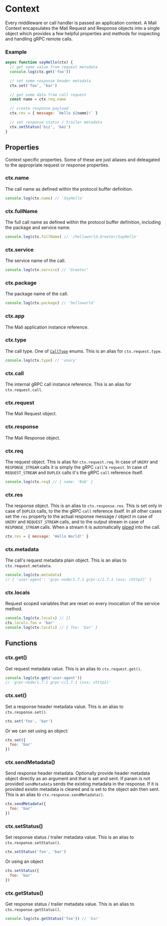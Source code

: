 # Context

Every middleware or call handler is passed an application context. A Mali Context
encapsulates the Mali Request and Response objects into a single object which
provides a few helpful properties and methods for inspecting and handling gRPC remote calls.

### Example

```js
async function sayHello(ctx) {
  // get some value from request metadata
  console.log(ctx.get('foo'))

  // set some response header metadata
  ctx.set('foo', 'bar')

  // get some data from call request
  const name = ctx.req.name

  // create response payload
  ctx.res = { message: `Hello ${name}!` }

  // set response status / trailer metadata
  ctx.setStatus('biz', 'baz')
}
```

## Properties

Context specific properties. Some of these are just aliases and deleagated to the appropriate request or response properties.

### ctx.name

The call name as defined within the protocol buffer definition.

```js
console.log(ctx.name) // 'SayHello'
```

### ctx.fullName

The full call name as defined within the protocol buffer definition, including the package and service name.

```js
console.log(ctx.fullName) // '/helloworld.Greeter/SayHello'
```

### ctx.service

The service name of the call.

```js
console.log(ctx.service) // 'Greeter'
```

### ctx.package

The package name of the call.

```js
console.log(ctx.package) // 'helloworld'
```

### ctx.app

The Mali application instance reference.

### ctx.type

The call type. One of [`CallType`](https://mali.github.io/mali-call-types) enums.
This is an alias for `ctx.request.type`.

```js
console.log(ctx.type) // 'unary'
```

### ctx.call

The internal gRPC call instance reference. This is an alias for `ctx.request.call`.

### ctx.request

The Mali Request object.

### ctx.response

The Mali Response object.

### ctx.req

The request object. This is alias for `ctx.request.req`.
In case of `UNIRY` and `RESPONSE_STREAM` calls it is simply the gRPC `call`'s `request`. 
In case of `REQUEST_STREAM` and `DUPLEX` calls it's the gRPC `call` reference itself.

```js
console.log(ctx.req) // { name: 'Bob' }
```

### ctx.res

The response object. This is an alias to `ctx.response.res`.
This is set only in case of `DUPLEX` calls, to the the gRPC `call` reference itself.
In all other cases set the `res` property to the actual response message / object in case of `UNIRY` and `REQUEST_STREAM` calls, and to the output stream in case of `RESPONSE_STREAM` calls. 
When a stream it is automatically [piped](https://nodejs.org/api/stream.html#stream_event_pipe) into the call.

```js
ctx.res = { message: 'Hello World!' }
```

### ctx.metadata

The call's request metadata plain object. This is an alias to `ctx.request.metadata`.

```js
console.log(ctx.metadata)
// { 'user-agent': 'grpc-node/1.7.1 grpc-c/1.7.1 (osx; chttp2)' }
```

### ctx.locals

Request scoped variables that are reset on every invocation of the service method.

```js
console.log(ctx.locals) // {}
ctx.locals.foo = 'bar'
console.log(ctx.locals) // { foo: 'bar' }
```

## Functions

### ctx.get()

Get request metadata value. This is an alias to `ctx.request.get()`.

```js
console.log(ctx.get('user-agent'))
// 'grpc-node/1.7.1 grpc-c/1.7.1 (osx; chttp2)'
```

### ctx.set()

Set a response header metadata value. This is an alias to `ctx.response.set()`.

```js
ctx.set('foo', 'bar')
```

Or we can set using an object:

```js
ctx.set({
  foo: 'bar'
})
```

### ctx.sendMetadata()

Send response header metadata. Optionally provide header metadata object directly as an argument and that is set and sent. If param is not provided `sendMetadata` sends the existing metadata in the response. If it is provided existin metadata is cleared and is set to the object adn then sent. This is an alias to `ctx.response.sendMetadata()`.

```js
ctx.sendMetadata({
  foo: 'bar'
})
```

### ctx.setStatus()

Set response status / trailer metadata value. This is an alias to `ctx.response.setStatus()`.

```js
ctx.setStatus('foo', 'bar')
```

Or using an object

```js
ctx.setStatus({
  foo: 'bar'
})
```

### ctx.getStatus()

Get response status / trailer metadata value. This is an alias to `ctx.response.getStatus()`.

```js
console.log(ctx.getStatus('foo')) // 'bar'
```
